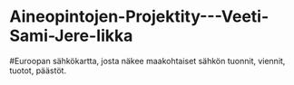 # Aineopintojen-Projektity---Veeti-Sami-Jere-Iikka
#Euroopan sähkökartta, josta näkee maakohtaiset sähkön tuonnit, viennit, tuotot, päästöt.
